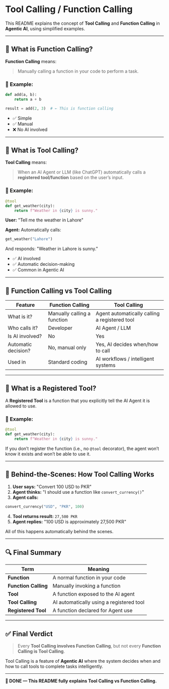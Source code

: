 # Tool Calling / Function Calling

This README explains the concept of **Tool Calling** and **Function Calling** in **Agentic AI**, using simplified examples.

---

## 📌 What is Function Calling?

**Function Calling** means:

> Manually calling a function in your code to perform a task.

### 🔹 Example:

```python
def add(a, b):
    return a + b

result = add(2, 3)  # ← This is function calling
```

* ✅ Simple
* ✅ Manual
* ❌ No AI involved

---

## 🔧 What is Tool Calling?

**Tool Calling** means:

> When an AI Agent or LLM (like ChatGPT) automatically calls a **registered tool/function** based on the user’s input.

### 🔹 Example:

```python
@tool
def get_weather(city):
    return f"Weather in {city} is sunny."
```

**User:** "Tell me the weather in Lahore"

**Agent:** Automatically calls:

```python
get_weather("Lahore")
```

And responds: "Weather in Lahore is sunny."

* ✅ AI involved
* ✅ Automatic decision-making
* ✅ Common in Agentic AI

---

## 🔁 Function Calling vs Tool Calling

| Feature               | Function Calling            | Tool Calling                                  |
| ----------------------| --------------------------- | --------------------------------------------- |
| What is it?           | Manually calling a function | Agent automatically calling a registered tool |
| Who calls it?         | Developer                   | AI Agent / LLM                                |
| Is AI involved?       | No                          | Yes                                           |
| Automatic decision?   | No, manual only             | Yes, AI decides when/how to call              |
| Used in               | Standard coding             | AI workflows / intelligent systems            |

---

## 🧠 What is a Registered Tool?

A **Registered Tool** is a function that you explicitly tell the AI Agent it is allowed to use.

### 🔹 Example:

```python
@tool
def get_weather(city):
    return f"Weather in {city} is sunny."
```

If you don’t register the function (i.e., no `@tool` decorator), the agent won’t know it exists and won’t be able to use it.

---

## 🧩 Behind-the-Scenes: How Tool Calling Works

1. **User says:** "Convert 100 USD to PKR"
2. **Agent thinks:** "I should use a function like `convert_currency()`"
3. **Agent calls:**

```python
convert_currency("USD", "PKR", 100)
```

4. **Tool returns result:** `27,500 PKR`
5. **Agent replies:** "100 USD is approximately 27,500 PKR"

All of this happens automatically behind the scenes.

---

## 🔍 Final Summary

| Term                 | Meaning                                  |
| -------------------- | ---------------------------------------- |
| **Function**         | A normal function in your code           |
| **Function Calling** | Manually invoking a function             |
| **Tool**             | A function exposed to the AI agent       |
| **Tool Calling**     | AI automatically using a registered tool |
| **Registered Tool**  | A function declared for Agent use        |

---

## ✅ Final Verdict

> Every **Tool Calling involves Function Calling**,
> but not every **Function Calling is Tool Calling**.

Tool Calling is a feature of **Agentic AI** where the system decides when and how to call tools to complete tasks intelligently.

---

**🎉 DONE — This README fully explains Tool Calling vs Function Calling.**
